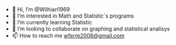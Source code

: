 - 👋 Hi, I’m @Wilhian1969
- 👀 I’m interested in Math and Statistic´s programs
- 🌱 I’m currently learning Statistic
- 💞️ I’m looking to collaborate on graphing and statistical analisys
- 📫 How to reach me wferre2008@gmail.com

<!---
Wilhian1969/Wilhian1969 is a ✨ special ✨ repository because its `README.md` (this file) appears on your GitHub profile.
You can click the Preview link to take a look at your changes.
--->
